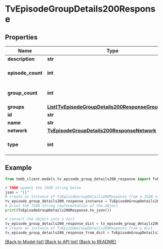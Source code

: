 # TvEpisodeGroupDetails200Response


## Properties

Name | Type | Description | Notes
------------ | ------------- | ------------- | -------------
**description** | **str** |  | [optional] 
**episode_count** | **int** |  | [optional] [default to 0]
**group_count** | **int** |  | [optional] [default to 0]
**groups** | [**List[TvEpisodeGroupDetails200ResponseGroupsInner]**](TvEpisodeGroupDetails200ResponseGroupsInner.md) |  | [optional] 
**id** | **str** |  | [optional] 
**name** | **str** |  | [optional] 
**network** | [**TvEpisodeGroupDetails200ResponseNetwork**](TvEpisodeGroupDetails200ResponseNetwork.md) |  | [optional] 
**type** | **int** |  | [optional] [default to 0]

## Example

```python
from tmdb_client.models.tv_episode_group_details200_response import TvEpisodeGroupDetails200Response

# TODO update the JSON string below
json = "{}"
# create an instance of TvEpisodeGroupDetails200Response from a JSON string
tv_episode_group_details200_response_instance = TvEpisodeGroupDetails200Response.from_json(json)
# print the JSON string representation of the object
print(TvEpisodeGroupDetails200Response.to_json())

# convert the object into a dict
tv_episode_group_details200_response_dict = tv_episode_group_details200_response_instance.to_dict()
# create an instance of TvEpisodeGroupDetails200Response from a dict
tv_episode_group_details200_response_from_dict = TvEpisodeGroupDetails200Response.from_dict(tv_episode_group_details200_response_dict)
```
[[Back to Model list]](../README.md#documentation-for-models) [[Back to API list]](../README.md#documentation-for-api-endpoints) [[Back to README]](../README.md)


